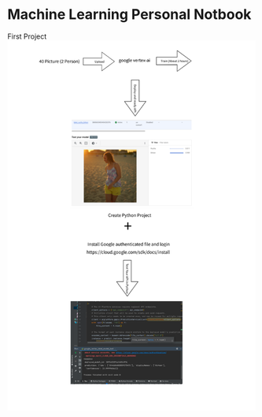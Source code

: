 # Machine Learning Personal Notbook
First Project
<img src="https://github.com/bbbirkan/MACHINE_LEARNING_Not_Book/blob/b0bd17971470a9ef4a40c0fdbde5d97de3d452da/Google%20Vertex-Ai.png" alt="Google Vertex ai">
